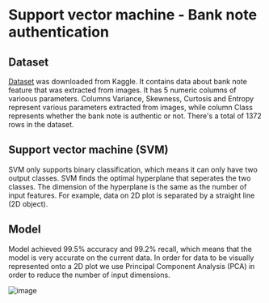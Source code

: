 # Support vector machine - Bank note authentication

## Dataset

[Dataset](https://www.kaggle.com/datasets/ritesaluja/bank-note-authentication-uci-data) was downloaded from Kaggle. It contains data about bank note feature
that was extracted from images. It has 5 numeric columns of varioous parameters. Columns Variance, Skewness, Curtosis and Entropy represent various
parameters extracted from images, while column Class represents whether the bank note is authentic or not. There's a total of 1372 rows in the dataset.

## Support vector machine (SVM)

SVM only supports binary classification, which means it can only have two output classes. SVM finds the optimal hyperplane that seperates the two classes.
The dimension of the hyperplane is the same as the number of input features. For example, data on 2D plot is separated by a straight line (2D object). 

## Model

Model achieved 99.5% accuracy and 99.2% recall, which means that the model is very accurate on the current data. In order for data to be visually represented
onto a 2D plot we use Principal Component Analysis (PCA) in order to reduce the number of input dimensions.

![image](https://github.com/mato-m/svm-banknote/assets/64593617/5d974ef3-2f88-4304-ac03-8967b7f12d77)
